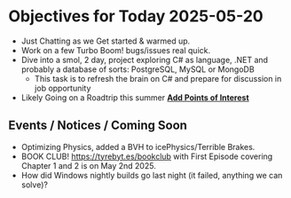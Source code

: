 # Objectives for Today 2025-05-20

- Just Chatting as we Get started & warmed up.
- Work on a few Turbo Boom! bugs/issues real quick.
- Dive into a smol, 2 day, project exploring C# as language, .NET and probably a database of sorts: PostgreSQL, MySQL or MongoDB
  - This task is to refresh the brain on C# and prepare for discussion in job opportunity
- Likely Going on a Roadtrip this summer **[Add Points of Interest](https://tyrebyt.es/trip)** 


## Events / Notices / Coming Soon

- Optimizing Physics, added a BVH to icePhysics/Terrible Brakes.
- BOOK CLUB! https://tyrebyt.es/bookclub with First Episode covering Chapter 1 and 2 is on May 2nd 2025.
- How did Windows nightly builds go last night (it failed, anything we can solve)?
